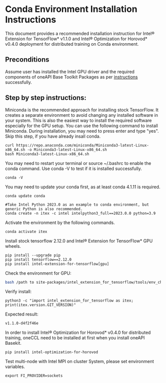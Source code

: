 # Conda Environment Installation Instructions

This document provides a recommended installation instruction for Intel® Extension for TensorFlow* v1.1.0 and Intel® Optimization for Horovod* v0.4.0 deployment for distributed training on Conda environment.    

## Preconditions
Assume user has installed the Intel GPU driver and the required components of oneAPI Base Toolkit Packages as per [instructions](../install_for_gpu.md#install_oneapi_base_toolkit_packages) successfully. 


## Step by step instructions:

Miniconda is the recommended approach for installing stock TensorFlow. It creates a separate environment to avoid changing any installed software in your system. This is also the easiest way to install the required software especially for the GPU setup.
You can use the following command to install Miniconda. During installation, you may need to press enter and type "yes". Skip this step, if you have already insall conda.

```
curl https://repo.anaconda.com/miniconda/Miniconda3-latest-Linux-x86_64.sh -o Miniconda3-latest-Linux-x86_64.sh
bash Miniconda3-latest-Linux-x86_64.sh
```

You may need to restart your terminal or source ~/.bashrc to enable the conda command. Use conda -V to test if it is installed successfully.
```
conda -V
```
You may need to update your conda first, as at least conda 4.1.11 is required.
```
conda update conda

#Take Intel Python 2023.0 as an example to conda environment, but generic Python is also recommended.
conda create -n itex -c intel intelpython3_full==2023.0.0 python=3.9
```

Activate the environment by the following commands.
```
conda activate itex
```
Install stock tensorflow 2.12.0 and Intel® Extension for TensorFlow* GPU wheels.
```
pip install --upgrade pip
pip install tensorflow==2.12.0
pip install intel-extension-for-tensorflow[gpu]
```
Check the environment for GPU:
```bash
bash /path to site-packages/intel_extension_for_tensorflow/tools/env_check.sh
```
Verify install:
```
python3 -c "import intel_extension_for_tensorflow as itex; print(itex.version.GIT_VERSION)"
```
Expected result:
```
v1.1.0-d4f2f46e
```

In order to install Intel® Optimization for Horovod* v0.4.0 for distributed training, oneCCL need to be installed at first when you install oneAPI Basekit.

```
pip install intel-optimization-for-horovod
```

Test multi-node with Intel MPI on cluster System, please set environment variables.
```
export FI_PROVIDER=sockets
```
